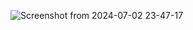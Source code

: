 ![Screenshot from 2024-07-02 23-47-17](https://github.com/nidakhan990/test/assets/164150254/79c4f951-79c3-4e94-a497-1740eb070f54)
